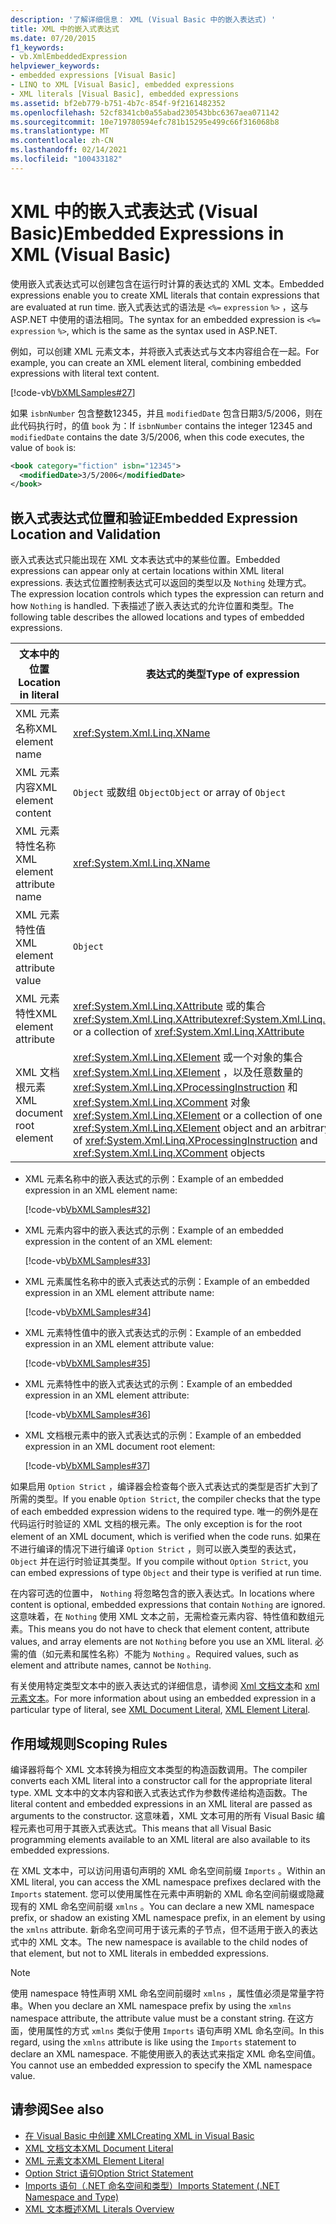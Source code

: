 ```yaml
---
description: '了解详细信息： XML (Visual Basic 中的嵌入表达式) '
title: XML 中的嵌入式表达式
ms.date: 07/20/2015
f1_keywords:
- vb.XmlEmbeddedExpression
helpviewer_keywords:
- embedded expressions [Visual Basic]
- LINQ to XML [Visual Basic], embedded expressions
- XML literals [Visual Basic], embedded expressions
ms.assetid: bf2eb779-b751-4b7c-854f-9f2161482352
ms.openlocfilehash: 52cf8341cb0a55abad230543bbc6367aea071142
ms.sourcegitcommit: 10e719780594efc781b15295e499c66f316068b8
ms.translationtype: MT
ms.contentlocale: zh-CN
ms.lasthandoff: 02/14/2021
ms.locfileid: "100433182"
---
```

# <a name="embedded-expressions-in-xml-visual-basic"></a><span data-ttu-id="dd385-103">XML 中的嵌入式表达式 (Visual Basic)</span><span class="sxs-lookup"><span data-stu-id="dd385-103">Embedded Expressions in XML (Visual Basic)</span></span>

<span data-ttu-id="dd385-104">使用嵌入式表达式可以创建包含在运行时计算的表达式的 XML 文本。</span><span class="sxs-lookup"><span data-stu-id="dd385-104">Embedded expressions enable you to create XML literals that contain expressions that are evaluated at run time.</span></span> <span data-ttu-id="dd385-105">嵌入式表达式的语法是 `<%=` `expression` `%>` ，这与 ASP.NET 中使用的语法相同。</span><span class="sxs-lookup"><span data-stu-id="dd385-105">The syntax for an embedded expression is `<%=` `expression` `%>`, which is the same as the syntax used in ASP.NET.</span></span>  
  
 <span data-ttu-id="dd385-106">例如，可以创建 XML 元素文本，并将嵌入式表达式与文本内容组合在一起。</span><span class="sxs-lookup"><span data-stu-id="dd385-106">For example, you can create an XML element literal, combining embedded expressions with literal text content.</span></span>  
  
 [!code-vb[VbXMLSamples#27](~/samples/snippets/visualbasic/VS_Snippets_VBCSharp/VbXMLSamples/VB/XMLSamples13.vb#27)]  
  
 <span data-ttu-id="dd385-107">如果 `isbnNumber` 包含整数12345，并且 `modifiedDate` 包含日期3/5/2006，则在此代码执行时，的值 `book` 为：</span><span class="sxs-lookup"><span data-stu-id="dd385-107">If `isbnNumber` contains the integer 12345 and `modifiedDate` contains the date 3/5/2006, when this code executes, the value of `book` is:</span></span>  
  
```xml  
<book category="fiction" isbn="12345">  
  <modifiedDate>3/5/2006</modifiedDate>  
</book>  
```  
  
## <a name="embedded-expression-location-and-validation"></a><span data-ttu-id="dd385-108">嵌入式表达式位置和验证</span><span class="sxs-lookup"><span data-stu-id="dd385-108">Embedded Expression Location and Validation</span></span>  

 <span data-ttu-id="dd385-109">嵌入式表达式只能出现在 XML 文本表达式中的某些位置。</span><span class="sxs-lookup"><span data-stu-id="dd385-109">Embedded expressions can appear only at certain locations within XML literal expressions.</span></span> <span data-ttu-id="dd385-110">表达式位置控制表达式可以返回的类型以及 `Nothing` 处理方式。</span><span class="sxs-lookup"><span data-stu-id="dd385-110">The expression location controls which types the expression can return and how `Nothing` is handled.</span></span> <span data-ttu-id="dd385-111">下表描述了嵌入表达式的允许位置和类型。</span><span class="sxs-lookup"><span data-stu-id="dd385-111">The following table describes the allowed locations and types of embedded expressions.</span></span>  
  
|<span data-ttu-id="dd385-112">文本中的位置</span><span class="sxs-lookup"><span data-stu-id="dd385-112">Location in literal</span></span>|<span data-ttu-id="dd385-113">表达式的类型</span><span class="sxs-lookup"><span data-stu-id="dd385-113">Type of expression</span></span>|<span data-ttu-id="dd385-114">处理 `Nothing`</span><span class="sxs-lookup"><span data-stu-id="dd385-114">Handling of `Nothing`</span></span>|  
|---|---|---|  
|<span data-ttu-id="dd385-115">XML 元素名称</span><span class="sxs-lookup"><span data-stu-id="dd385-115">XML element name</span></span>|<xref:System.Xml.Linq.XName>|<span data-ttu-id="dd385-116">错误</span><span class="sxs-lookup"><span data-stu-id="dd385-116">Error</span></span>|  
|<span data-ttu-id="dd385-117">XML 元素内容</span><span class="sxs-lookup"><span data-stu-id="dd385-117">XML element content</span></span>|<span data-ttu-id="dd385-118">`Object` 或数组 `Object`</span><span class="sxs-lookup"><span data-stu-id="dd385-118">`Object` or array of `Object`</span></span>|<span data-ttu-id="dd385-119">忽略</span><span class="sxs-lookup"><span data-stu-id="dd385-119">Ignored</span></span>|  
|<span data-ttu-id="dd385-120">XML 元素特性名称</span><span class="sxs-lookup"><span data-stu-id="dd385-120">XML element attribute name</span></span>|<xref:System.Xml.Linq.XName>|<span data-ttu-id="dd385-121">错误，除非该属性值也为 `Nothing`</span><span class="sxs-lookup"><span data-stu-id="dd385-121">Error, unless the attribute value is also `Nothing`</span></span>|  
|<span data-ttu-id="dd385-122">XML 元素特性值</span><span class="sxs-lookup"><span data-stu-id="dd385-122">XML element attribute value</span></span>|`Object`|<span data-ttu-id="dd385-123">忽略属性声明</span><span class="sxs-lookup"><span data-stu-id="dd385-123">Attribute declaration ignored</span></span>|  
|<span data-ttu-id="dd385-124">XML 元素特性</span><span class="sxs-lookup"><span data-stu-id="dd385-124">XML element attribute</span></span>|<span data-ttu-id="dd385-125"><xref:System.Xml.Linq.XAttribute> 或的集合 <xref:System.Xml.Linq.XAttribute></span><span class="sxs-lookup"><span data-stu-id="dd385-125"><xref:System.Xml.Linq.XAttribute> or a collection of <xref:System.Xml.Linq.XAttribute></span></span>|<span data-ttu-id="dd385-126">忽略</span><span class="sxs-lookup"><span data-stu-id="dd385-126">Ignored</span></span>|  
|<span data-ttu-id="dd385-127">XML 文档根元素</span><span class="sxs-lookup"><span data-stu-id="dd385-127">XML document root element</span></span>|<span data-ttu-id="dd385-128"><xref:System.Xml.Linq.XElement> 或一个对象的集合 <xref:System.Xml.Linq.XElement> ，以及任意数量的 <xref:System.Xml.Linq.XProcessingInstruction> 和 <xref:System.Xml.Linq.XComment> 对象</span><span class="sxs-lookup"><span data-stu-id="dd385-128"><xref:System.Xml.Linq.XElement> or a collection of one <xref:System.Xml.Linq.XElement> object and an arbitrary number of <xref:System.Xml.Linq.XProcessingInstruction> and <xref:System.Xml.Linq.XComment> objects</span></span>|<span data-ttu-id="dd385-129">忽略</span><span class="sxs-lookup"><span data-stu-id="dd385-129">Ignored</span></span>|  
  
- <span data-ttu-id="dd385-130">XML 元素名称中的嵌入表达式的示例：</span><span class="sxs-lookup"><span data-stu-id="dd385-130">Example of an embedded expression in an XML element name:</span></span>  
  
     [!code-vb[VbXMLSamples#32](~/samples/snippets/visualbasic/VS_Snippets_VBCSharp/VbXMLSamples/VB/XMLSamples13.vb#32)]  
  
- <span data-ttu-id="dd385-131">XML 元素内容中的嵌入表达式的示例：</span><span class="sxs-lookup"><span data-stu-id="dd385-131">Example of an embedded expression in the content of an XML element:</span></span>  
  
     [!code-vb[VbXMLSamples#33](~/samples/snippets/visualbasic/VS_Snippets_VBCSharp/VbXMLSamples/VB/XMLSamples13.vb#33)]  
  
- <span data-ttu-id="dd385-132">XML 元素属性名称中的嵌入式表达式的示例：</span><span class="sxs-lookup"><span data-stu-id="dd385-132">Example of an embedded expression in an XML element attribute name:</span></span>  
  
     [!code-vb[VbXMLSamples#34](~/samples/snippets/visualbasic/VS_Snippets_VBCSharp/VbXMLSamples/VB/XMLSamples13.vb#34)]  
  
- <span data-ttu-id="dd385-133">XML 元素特性值中的嵌入式表达式的示例：</span><span class="sxs-lookup"><span data-stu-id="dd385-133">Example of an embedded expression in an XML element attribute value:</span></span>  
  
     [!code-vb[VbXMLSamples#35](~/samples/snippets/visualbasic/VS_Snippets_VBCSharp/VbXMLSamples/VB/XMLSamples13.vb#35)]  
  
- <span data-ttu-id="dd385-134">XML 元素特性中的嵌入式表达式的示例：</span><span class="sxs-lookup"><span data-stu-id="dd385-134">Example of an embedded expression in an XML element attribute:</span></span>  
  
     [!code-vb[VbXMLSamples#36](~/samples/snippets/visualbasic/VS_Snippets_VBCSharp/VbXMLSamples/VB/XMLSamples13.vb#36)]  
  
- <span data-ttu-id="dd385-135">XML 文档根元素中的嵌入式表达式的示例：</span><span class="sxs-lookup"><span data-stu-id="dd385-135">Example of an embedded expression in an XML document root element:</span></span>  
  
     [!code-vb[VbXMLSamples#37](~/samples/snippets/visualbasic/VS_Snippets_VBCSharp/VbXMLSamples/VB/XMLSamples13.vb#37)]  
  
 <span data-ttu-id="dd385-136">如果启用 `Option Strict` ，编译器会检查每个嵌入式表达式的类型是否扩大到了所需的类型。</span><span class="sxs-lookup"><span data-stu-id="dd385-136">If you enable `Option Strict`, the compiler checks that the type of each embedded expression widens to the required type.</span></span> <span data-ttu-id="dd385-137">唯一的例外是在代码运行时验证的 XML 文档的根元素。</span><span class="sxs-lookup"><span data-stu-id="dd385-137">The only exception is for the root element of an XML document, which is verified when the code runs.</span></span> <span data-ttu-id="dd385-138">如果在不进行编译的情况下进行编译 `Option Strict` ，则可以嵌入类型的表达式， `Object` 并在运行时验证其类型。</span><span class="sxs-lookup"><span data-stu-id="dd385-138">If you compile without `Option Strict`, you can embed expressions of type `Object` and their type is verified at run time.</span></span>  
  
 <span data-ttu-id="dd385-139">在内容可选的位置中， `Nothing` 将忽略包含的嵌入表达式。</span><span class="sxs-lookup"><span data-stu-id="dd385-139">In locations where content is optional, embedded expressions that contain `Nothing` are ignored.</span></span> <span data-ttu-id="dd385-140">这意味着，在 `Nothing` 使用 XML 文本之前，无需检查元素内容、特性值和数组元素。</span><span class="sxs-lookup"><span data-stu-id="dd385-140">This means you do not have to check that element content, attribute values, and array elements are not `Nothing` before you use an XML literal.</span></span> <span data-ttu-id="dd385-141">必需的值（如元素和属性名称）不能为 `Nothing` 。</span><span class="sxs-lookup"><span data-stu-id="dd385-141">Required values, such as element and attribute names, cannot be `Nothing`.</span></span>  
  
 <span data-ttu-id="dd385-142">有关使用特定类型文本中的嵌入表达式的详细信息，请参阅 [Xml 文档文本](../../../language-reference/xml-literals/xml-document-literal.md)和 [xml 元素文本](../../../language-reference/xml-literals/xml-element-literal.md)。</span><span class="sxs-lookup"><span data-stu-id="dd385-142">For more information about using an embedded expression in a particular type of literal, see [XML Document Literal](../../../language-reference/xml-literals/xml-document-literal.md), [XML Element Literal](../../../language-reference/xml-literals/xml-element-literal.md).</span></span>  
  
## <a name="scoping-rules"></a><span data-ttu-id="dd385-143">作用域规则</span><span class="sxs-lookup"><span data-stu-id="dd385-143">Scoping Rules</span></span>  

 <span data-ttu-id="dd385-144">编译器将每个 XML 文本转换为相应文本类型的构造函数调用。</span><span class="sxs-lookup"><span data-stu-id="dd385-144">The compiler converts each XML literal into a constructor call for the appropriate literal type.</span></span> <span data-ttu-id="dd385-145">XML 文本中的文本内容和嵌入式表达式作为参数传递给构造函数。</span><span class="sxs-lookup"><span data-stu-id="dd385-145">The literal content and embedded expressions in an XML literal are passed as arguments to the constructor.</span></span> <span data-ttu-id="dd385-146">这意味着，XML 文本可用的所有 Visual Basic 编程元素也可用于其嵌入式表达式。</span><span class="sxs-lookup"><span data-stu-id="dd385-146">This means that all Visual Basic programming elements available to an XML literal are also available to its embedded expressions.</span></span>  
  
 <span data-ttu-id="dd385-147">在 XML 文本中，可以访问用语句声明的 XML 命名空间前缀 `Imports` 。</span><span class="sxs-lookup"><span data-stu-id="dd385-147">Within an XML literal, you can access the XML namespace prefixes declared with the `Imports` statement.</span></span> <span data-ttu-id="dd385-148">您可以使用属性在元素中声明新的 XML 命名空间前缀或隐藏现有的 XML 命名空间前缀 `xmlns` 。</span><span class="sxs-lookup"><span data-stu-id="dd385-148">You can declare a new XML namespace prefix, or shadow an existing XML namespace prefix, in an element by using the `xmlns` attribute.</span></span> <span data-ttu-id="dd385-149">新命名空间可用于该元素的子节点，但不适用于嵌入的表达式中的 XML 文本。</span><span class="sxs-lookup"><span data-stu-id="dd385-149">The new namespace is available to the child nodes of that element, but not to XML literals in embedded expressions.</span></span>  
  
> [!NOTE]
> <span data-ttu-id="dd385-150">使用 namespace 特性声明 XML 命名空间前缀时 `xmlns` ，属性值必须是常量字符串。</span><span class="sxs-lookup"><span data-stu-id="dd385-150">When you declare an XML namespace prefix by using the `xmlns` namespace attribute, the attribute value must be a constant string.</span></span> <span data-ttu-id="dd385-151">在这方面，使用属性的方式 `xmlns` 类似于使用 `Imports` 语句声明 XML 命名空间。</span><span class="sxs-lookup"><span data-stu-id="dd385-151">In this regard, using the `xmlns` attribute is like using the `Imports` statement to declare an XML namespace.</span></span> <span data-ttu-id="dd385-152">不能使用嵌入的表达式来指定 XML 命名空间值。</span><span class="sxs-lookup"><span data-stu-id="dd385-152">You cannot use an embedded expression to specify the XML namespace value.</span></span>  
  
## <a name="see-also"></a><span data-ttu-id="dd385-153">请参阅</span><span class="sxs-lookup"><span data-stu-id="dd385-153">See also</span></span>

- [<span data-ttu-id="dd385-154">在 Visual Basic 中创建 XML</span><span class="sxs-lookup"><span data-stu-id="dd385-154">Creating XML in Visual Basic</span></span>](creating-xml.md)
- [<span data-ttu-id="dd385-155">XML 文档文本</span><span class="sxs-lookup"><span data-stu-id="dd385-155">XML Document Literal</span></span>](../../../language-reference/xml-literals/xml-document-literal.md)
- [<span data-ttu-id="dd385-156">XML 元素文本</span><span class="sxs-lookup"><span data-stu-id="dd385-156">XML Element Literal</span></span>](../../../language-reference/xml-literals/xml-element-literal.md)
- [<span data-ttu-id="dd385-157">Option Strict 语句</span><span class="sxs-lookup"><span data-stu-id="dd385-157">Option Strict Statement</span></span>](../../../language-reference/statements/option-strict-statement.md)
- [<span data-ttu-id="dd385-158">Imports 语句（.NET 命名空间和类型）</span><span class="sxs-lookup"><span data-stu-id="dd385-158">Imports Statement (.NET Namespace and Type)</span></span>](../../../language-reference/statements/imports-statement-net-namespace-and-type.md)
- [<span data-ttu-id="dd385-159">XML 文本概述</span><span class="sxs-lookup"><span data-stu-id="dd385-159">XML Literals Overview</span></span>](xml-literals-overview.md)
